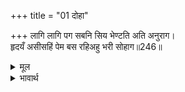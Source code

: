 +++
title = "01 दोहा"

+++
लागि लागि पग सबनि सिय भेण्टति अति अनुराग।  
हृदयँ असीसहिं पेम बस रहिअहु भरी सोहाग॥246॥  

<details><summary>मूल</summary>

लागि लागि पग सबनि सिय भेण्टति अति अनुराग।  
हृदयँ असीसहिं पेम बस रहिअहु भरी सोहाग॥246॥  
</details>

<details><summary>भावार्थ</summary>

सीताजी सबके पैरों लग-लगकर अत्यन्त प्रेम से मिल रही हैं और सब सासुएँ स्नेहवश हृदय से आशीर्वाद दे रही हैं कि तुम सुहाग से भरी रहो (अर्थात सदा सौभाग्यवती रहो)॥246॥  
</details>



